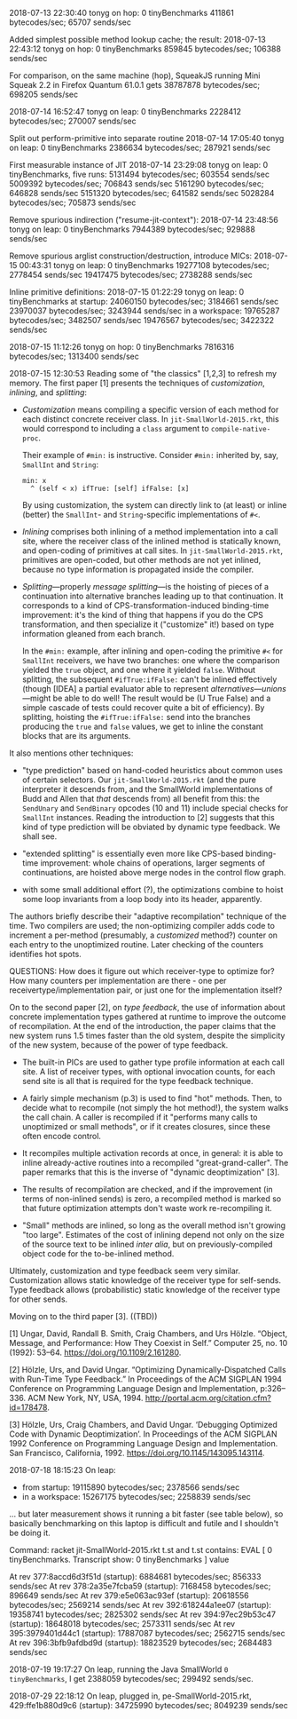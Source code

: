 2018-07-13 22:30:40 tonyg on hop: 0 tinyBenchmarks 411861 bytecodes/sec; 65707 sends/sec

Added simplest possible method lookup cache; the result:
2018-07-13 22:43:12 tonyg on hop: 0 tinyBenchmarks 859845 bytecodes/sec; 106388 sends/sec

For comparison, on the same machine (hop), SqueakJS running Mini Squeak 2.2
in Firefox Quantum 61.0.1 gets 38787878 bytecodes/sec; 698205 sends/sec

2018-07-14 16:52:47 tonyg on leap: 0 tinyBenchmarks 2228412 bytecodes/sec; 270007 sends/sec

Split out perform-primitive into separate routine
2018-07-14 17:05:40 tonyg on leap: 0 tinyBenchmarks 2386634 bytecodes/sec; 287921 sends/sec

First measurable instance of JIT
2018-07-14 23:29:08 tonyg on leap: 0 tinyBenchmarks, five runs:
    5131494 bytecodes/sec; 603554 sends/sec
    5009392 bytecodes/sec; 706843 sends/sec
    5161290 bytecodes/sec; 646828 sends/sec
    5151320 bytecodes/sec; 641582 sends/sec
    5028284 bytecodes/sec; 705873 sends/sec

Remove spurious indirection ("resume-jit-context"):
2018-07-14 23:48:56 tonyg on leap: 0 tinyBenchmarks 7944389 bytecodes/sec; 929888 sends/sec

Remove spurious arglist construction/destruction, introduce MICs:
2018-07-15 00:43:31 tonyg on leap: 0 tinyBenchmarks
    19277108 bytecodes/sec; 2778454 sends/sec
    19417475 bytecodes/sec; 2738288 sends/sec

Inline primitive definitions:
2018-07-15 01:22:29 tonyg on leap: 0 tinyBenchmarks
at startup:
    24060150 bytecodes/sec; 3184661 sends/sec
    23970037 bytecodes/sec; 3243944 sends/sec
in a workspace:
    19765287 bytecodes/sec; 3482507 sends/sec
    19476567 bytecodes/sec; 3422322 sends/sec

2018-07-15 11:12:26 tonyg on hop: 0 tinyBenchmarks 7816316 bytecodes/sec; 1313400 sends/sec

2018-07-15 12:30:53 Reading some of "the classics" [1,2,3] to refresh
my memory. The first paper [1] presents the techniques of
*customization*, *inlining*, and *splitting*:

 - *Customization* means compiling a specific version of each method
   for each distinct concrete receiver class. In
   `jit-SmallWorld-2015.rkt`, this would correspond to including a
   `class` argument to `compile-native-proc`.

   Their example of `#min:` is instructive. Consider `#min:` inherited
   by, say, `SmallInt` and `String`:

       min: x
         ^ (self < x) ifTrue: [self] ifFalse: [x]

   By using customization, the system can directly link to (at least)
   or inline (better) the `SmallInt`- and `String`-specific
   implementations of `#<`.

 - *Inlining* comprises both inlining of a method implementation into
   a call site, where the receiver class of the inlined method is
   statically known, and open-coding of primitives at call sites. In
   `jit-SmallWorld-2015.rkt`, primitives are open-coded, but other
   methods are not yet inlined, because no type information is
   propagated inside the compiler.

 - *Splitting*—properly *message splitting*—is the hoisting of pieces
   of a continuation into alternative branches leading up to that
   continuation. It corresponds to a kind of
   CPS-transformation-induced binding-time improvement: it's the kind
   of thing that happens if you do the CPS transformation, and then
   specialize it ("customize" it!) based on type information gleaned
   from each branch.

   In the `#min:` example, after inlining and open-coding the
   primitive `#<` for `SmallInt` receivers, we have two branches: one
   where the comparison yielded the `true` object, and one where it
   yielded `false`. Without splitting, the subsequent
   `#ifTrue:ifFalse:` can't be inlined effectively (though [IDEA] a
   partial evaluator able to represent *alternatives*—*unions*—might
   be able to do well! The result would be (U True False) and a simple
   cascade of tests could recover quite a bit of efficiency). By
   splitting, hoisting the `#ifTrue:ifFalse:` send into the branches
   producing the `true` and `false` values, we get to inline the
   constant blocks that are its arguments.

It also mentions other techniques:

 - "type prediction" based on hand-coded heuristics about common uses
   of certain selectors. Our `jit-SmallWorld-2015.rkt` (and the pure
   interpreter it descends from, and the SmallWorld implementations of
   Budd and Allen that *that* descends from) all benefit from this:
   the `SendUnary` and `SendBinary` opcodes (10 and 11) include
   special checks for `SmallInt` instances. Reading the introduction
   to [2] suggests that this kind of type prediction will be obviated
   by dynamic type feedback. We shall see.

 - "extended splitting" is essentially even more like CPS-based
   binding-time improvement: whole chains of operations, larger
   segments of continuations, are hoisted above merge nodes in the
   control flow graph.

 - with some small additional effort (?), the optimizations combine to
   hoist some loop invariants from a loop body into its header,
   apparently.

The authors briefly describe their "adaptive recompilation" technique
of the time. Two compilers are used; the non-optimizing compiler adds
code to increment a per-method (presumably, a *customized* method?)
counter on each entry to the unoptimized routine. Later checking of
the counters identifies hot spots.

QUESTIONS: How does it figure out which receiver-type to optimize for?
How many counters per implementation are there - one per
receivertype/implementation pair, or just one for the implementation
itself?

On to the second paper [2], on *type feedback*, the use of information
about concrete implementation types gathered at runtime to improve the
outcome of recompilation. At the end of the introduction, the paper
claims that the new system runs 1.5 times faster than the old system,
despite the simplicity of the new system, because of the power of type
feedback.

 - The built-in PICs are used to gather type profile information at
   each call site. A list of receiver types, with optional invocation
   counts, for each send site is all that is required for the type
   feedback technique.

 - A fairly simple mechanism (p.3) is used to find "hot" methods.
   Then, to decide what to recompile (not simply the hot method!), the
   system walks the call chain. A caller is recompiled if it "performs
   many calls to unoptimized or small methods", or if it creates
   closures, since these often encode control.

 - It recompiles multiple activation records at once, in general: it
   is able to inline already-active routines into a recompiled
   "great-grand-caller". The paper remarks that this is the inverse of
   "dynamic deoptimization" [3].

 - The results of recompilation are checked, and if the improvement
   (in terms of non-inlined sends) is zero, a recompiled method is
   marked so that future optimization attempts don't waste work
   re-recompiling it.

 - "Small" methods are inlined, so long as the overall method isn't
   growing "too large". Estimates of the cost of inlining depend not
   only on the size of the source text to be inlined *inter alia*, but
   on previously-compiled object code for the to-be-inlined method.

Ultimately, customization and type feedback seem very similar.
Customization allows static knowledge of the receiver type for
self-sends. Type feedback allows (probabilistic) static knowledge of
the receiver type for other sends.

Moving on to the third paper [3]. ((TBD))

[1] Ungar, David, Randall B. Smith, Craig Chambers, and Urs Hölzle.
“Object, Message, and Performance: How They Coexist in Self.” Computer
25, no. 10 (1992): 53–64. https://doi.org/10.1109/2.161280.

[2] Hölzle, Urs, and David Ungar. “Optimizing Dynamically-Dispatched
Calls with Run-Time Type Feedback.” In Proceedings of the ACM SIGPLAN
1994 Conference on Programming Language Design and Implementation,
p:326–336. ACM New York, NY, USA, 1994.
http://portal.acm.org/citation.cfm?id=178478.

[3] Hölzle, Urs, Craig Chambers, and David Ungar. ‘Debugging Optimized
Code with Dynamic Deoptimization’. In Proceedings of the ACM SIGPLAN
1992 Conference on Programming Language Design and Implementation. San
Francisco, California, 1992. https://doi.org/10.1145/143095.143114.

2018-07-18 18:15:23 On leap:
 - from startup: 19115890 bytecodes/sec; 2378566 sends/sec
 - in a workspace: 15267175 bytecodes/sec; 2258839 sends/sec

... but later measurement shows it running a bit faster (see table
below), so basically benchmarking on this laptop is difficult and
futile and I shouldn't be doing it.

Command:
    racket jit-SmallWorld-2015.rkt t.st
and t.st contains:
    EVAL [ 0 tinyBenchmarks. Transcript show: 0 tinyBenchmarks ] value

At rev 377:8accd6d3f51d (startup):  6884681 bytecodes/sec;  856333 sends/sec
At rev 378:2a35e7fcba59 (startup):  7168458 bytecodes/sec;  896649 sends/sec
At rev 379:e5e063ac93ef (startup): 20618556 bytecodes/sec; 2569214 sends/sec
At rev 392:618244a1ee07 (startup): 19358741 bytecodes/sec; 2825302 sends/sec
At rev 394:97ec29b53c47 (startup): 18648018 bytecodes/sec; 2573311 sends/sec
At rev 395:3979401d44c1 (startup): 17887087 bytecodes/sec; 2562715 sends/sec
At rev 396:3bfb9afdbd9d (startup): 18823529 bytecodes/sec; 2684483 sends/sec

2018-07-19 19:17:27 On leap, running the Java SmallWorld
`0 tinyBenchmarks`, I get 2388059 bytecodes/sec; 299492 sends/sec.

2018-07-29 22:18:12 On leap, plugged in, pe-SmallWorld-2015.rkt, 429:ffe1b880d9c6 (startup):
34725990 bytecodes/sec; 8049239 sends/sec
